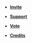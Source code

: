 - [**Invite**](https://discord.com/oauth2/authorize?client_id=1037396167123816499)

- [**Support**](https://discord.gg/DEEZY5cwpy)

- <a href="https://top.gg/bot/1037396167123816499/vote" target="_blank" class="vote"><strong>Vote</strong></a>

- [**Credits**](credits.md)
